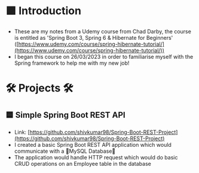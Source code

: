 <link rel="stylesheet" href="style.css">

# 🟪 Introduction

* These are my notes from a Udemy course from Chad Darby, the course is entitled as 'Spring Boot 3, Spring 6 & Hibernate for Beginners' ([https://www.udemy.com/course/spring-hibernate-tutorial/](https://www.udemy.com/course/spring-hibernate-tutorial/))
* I began this course on 26/03/2023 in order to familiarise myself with the Spring framework to help me with my new job!

# 🛠️ Projects 🛠️

## 🟦 Simple Spring Boot REST API

* Link: [https://github.com/shivkumar98/Spring-Boot-REST-Project](https://github.com/shivkumar98/Spring-Boot-REST-Project)
* I created a basic Spring Boot REST API application which would communicate with a 🐬MySQL Database🐬
* The application would handle HTTP request which would do basic CRUD operations on an Employee table in the database